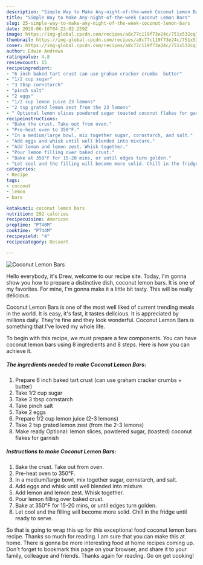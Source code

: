 ```yaml
---
description: "Simple Way to Make Any-night-of-the-week Coconut Lemon Bars"
title: "Simple Way to Make Any-night-of-the-week Coconut Lemon Bars"
slug: 25-simple-way-to-make-any-night-of-the-week-coconut-lemon-bars
date: 2020-06-16T04:23:02.259Z
image: https://img-global.cpcdn.com/recipes/a8c77c119f73e24c/751x532cq70/coconut-lemon-bars-recipe-main-photo.jpg
thumbnail: https://img-global.cpcdn.com/recipes/a8c77c119f73e24c/751x532cq70/coconut-lemon-bars-recipe-main-photo.jpg
cover: https://img-global.cpcdn.com/recipes/a8c77c119f73e24c/751x532cq70/coconut-lemon-bars-recipe-main-photo.jpg
author: Edwin Andrews
ratingvalue: 4.8
reviewcount: 15
recipeingredient:
- "6 inch baked tart crust can use graham cracker crumbs  butter"
- "1/2 cup sugar"
- "3 tbsp cornstarch"
- "pinch salt"
- "2 eggs"
- "1/2 cup lemon juice 23 lemons"
- "2 tsp grated lemon zest from the 23 lemons"
- " Optional lemon slices powdered sugar toasted coconut flakes for garnish"
recipeinstructions:
- "Bake the crust. Take out from oven."
- "Pre-heat oven to 350°F."
- "In a medium/large bowl, mix together sugar, cornstarch, and salt."
- "Add eggs and whisk until well blended into mixture."
- "Add lemon and lemon zest. Whisk together."
- "Pour lemon filling over baked crust."
- "Bake at 350°F for 15-20 mins, or until edges turn golden."
- "Let cool and the filling will become more solid. Chill in the fridge until ready to serve."
categories:
- Recipe
tags:
- coconut
- lemon
- bars

katakunci: coconut lemon bars 
nutrition: 292 calories
recipecuisine: American
preptime: "PT40M"
cooktime: "PT44M"
recipeyield: "4"
recipecategory: Dessert

---
```



![Coconut Lemon Bars](https://img-global.cpcdn.com/recipes/a8c77c119f73e24c/751x532cq70/coconut-lemon-bars-recipe-main-photo.jpg)

Hello everybody, it's Drew, welcome to our recipe site. Today, I'm gonna show you how to prepare a distinctive dish, coconut lemon bars. It is one of my favorites. For mine, I'm gonna make it a little bit tasty. This will be really delicious.



Coconut Lemon Bars is one of the most well liked of current trending meals in the world. It is easy, it's fast, it tastes delicious. It is appreciated by millions daily. They're fine and they look wonderful. Coconut Lemon Bars is something that I've loved my whole life.


To begin with this recipe, we must prepare a few components. You can have coconut lemon bars using 8 ingredients and 8 steps. Here is how you can achieve it.

##### The ingredients needed to make Coconut Lemon Bars:

1. Prepare 6 inch baked tart crust (can use graham cracker crumbs + butter)
1. Take 1/2 cup sugar
1. Take 3 tbsp cornstarch
1. Take pinch salt
1. Take 2 eggs
1. Prepare 1/2 cup lemon juice (2-3 lemons)
1. Take 2 tsp grated lemon zest (from the 2-3 lemons)
1. Make ready  Optional: lemon slices, powdered sugar, (toasted) coconut flakes for garnish




##### Instructions to make Coconut Lemon Bars:

1. Bake the crust. Take out from oven.
1. Pre-heat oven to 350°F.
1. In a medium/large bowl, mix together sugar, cornstarch, and salt.
1. Add eggs and whisk until well blended into mixture.
1. Add lemon and lemon zest. Whisk together.
1. Pour lemon filling over baked crust.
1. Bake at 350°F for 15-20 mins, or until edges turn golden.
1. Let cool and the filling will become more solid. Chill in the fridge until ready to serve.




So that is going to wrap this up for this exceptional food coconut lemon bars recipe. Thanks so much for reading. I am sure that you can make this at home. There is gonna be more interesting food at home recipes coming up. Don't forget to bookmark this page on your browser, and share it to your family, colleague and friends. Thanks again for reading. Go on get cooking!
